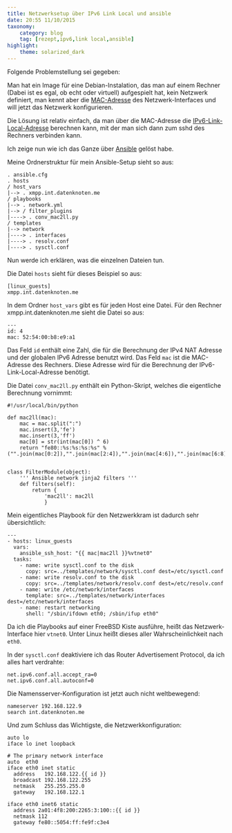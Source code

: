 ```yaml
---
title: Netzwerksetup über IPv6 Link Local und ansible
date: 20:55 11/10/2015
taxonomy:
    category: blog
    tag: [rezept,ipv6,link local,ansible]
highlight:
    theme: solarized_dark    
---
```


Folgende Problemstellung sei gegeben:

Man hat ein Image für eine Debian-Instalation, das man auf einem Rechner (Dabei ist es egal, ob echt oder virtuell) aufgespielt hat, kein Netzwerk definiert, man kennt aber die [MAC-Adresse](https://de.wikipedia.org/wiki/MAC-Adresse) des Netzwerk-Interfaces und will jetzt das Netzwerk konfigurieren.
 
Die Lösung ist relativ einfach, da man über die MAC-Adresse die [IPv6-Link-Local-Adresse](https://de.wikipedia.org/wiki/IPv6#Link-Local-Adressen) berechnen kann, mit der man sich dann zum sshd des Rechners verbinden kann.
 
Ich zeige nun wie ich das Ganze über [Ansible](http://www.ansible.com/) gelöst habe.

Meine Ordnerstruktur für mein Ansible-Setup sieht so aus:

```
. ansible.cfg
. hosts
/ host_vars
|--> . xmpp.int.datenknoten.me
/ playbooks
|--> . network.yml
|--> / filter_plugins
|----> . conv_mac2ll.py
/ templates
|--> network
|----> . interfaces
|----> . resolv.conf
|----> . sysctl.conf
```

Nun werde ich erklären, was die einzelnen Dateien tun.

Die Datei `hosts` sieht für dieses Beispiel so aus:

```
[linux_guests]
xmpp.int.datenknoten.me
```

In dem Ordner `host_vars` gibt es für jeden Host eine Datei. Für den Rechner xmpp.int.datenknoten.me sieht die Datei so aus:

```
---
id: 4
mac: 52:54:00:b8:e9:a1
```

Das Feld `id` enthält eine Zahl, die für die Berechnung der IPv4 NAT Adresse und der globalen IPv6 Adresse benutzt wird. Das Feld `mac` ist die MAC-Adresse des Rechners. Diese Adresse wird für die Berechnung der IPv6-Link-Local-Adresse benötigt.

Die Datei `conv_mac2ll.py` enthält ein Python-Skript, welches die eigentliche Berechnung vornimmt:
 
```
#!/usr/local/bin/python

def mac2ll(mac):
    mac = mac.split(":")
    mac.insert(3,'fe')
    mac.insert(3,'ff')
    mac[0] = str(int(mac[0]) ^ 6)
    return "fe80::%s:%s:%s:%s" % ("".join(mac[0:2]),"".join(mac[2:4]),"".join(mac[4:6]),"".join(mac[6:8]))


class FilterModule(object):
    ''' Ansible network jinja2 filters '''
    def filters(self):
        return {
            'mac2ll': mac2ll
            }
```

Mein eigentliches Playbook für den Netzwerkkram ist dadurch sehr übersichtlich:

```
---
- hosts: linux_guests
  vars:
    ansible_ssh_host: "{{ mac|mac2ll }}%vtnet0"
  tasks:
    - name: write sysctl.conf to the disk
      copy: src=../templates/network/sysctl.conf dest=/etc/sysctl.conf
    - name: write resolv.conf to the disk
      copy: src=../templates/network/resolv.conf dest=/etc/resolv.conf
    - name: write /etc/network/interfaces
      template: src=../templates/network/interfaces dest=/etc/network/interfaces
    - name: restart networking
      shell: "/sbin/ifdown eth0; /sbin/ifup eth0"

```

Da ich die Playbooks auf einer FreeBSD Kiste ausführe, heißt das Netzwerk-Interface hier `vtnet0`. Unter Linux heißt dieses aller Wahrscheinlichkeit nach `eth0`.

In der `sysctl.conf` deaktiviere ich das Router Advertisement Protocol, da ich alles hart verdrahte:
 
```
net.ipv6.conf.all.accept_ra=0
net.ipv6.conf.all.autoconf=0
```

Die Namensserver-Konfiguration ist jetzt auch nicht weltbewegend:

```
nameserver 192.168.122.9
search int.datenknoten.me
```

Und zum Schluss das Wichtigste, die Netzwerkkonfiguration:
 
```
auto lo
iface lo inet loopback

# The primary network interface
auto  eth0
iface eth0 inet static
  address   192.168.122.{{ id }}
  broadcast 192.168.122.255
  netmask   255.255.255.0
  gateway   192.168.122.1

iface eth0 inet6 static
  address 2a01:4f8:200:2265:3:100::{{ id }}
  netmask 112
  gateway fe80::5054:ff:fe9f:c3e4
```